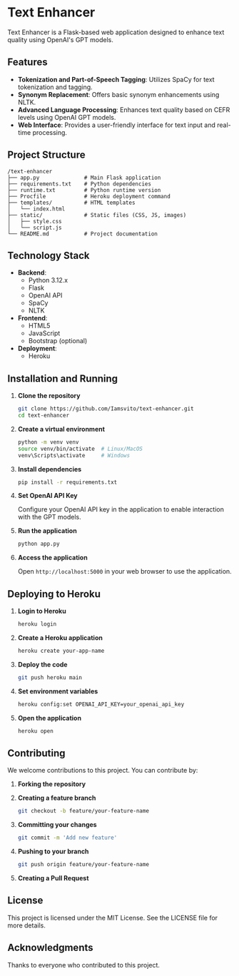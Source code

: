 # Text Enhancer

Text Enhancer is a Flask-based web application designed to enhance text quality using OpenAI's GPT models.

## Features

- **Tokenization and Part-of-Speech Tagging**: Utilizes SpaCy for text tokenization and tagging.
- **Synonym Replacement**: Offers basic synonym enhancements using NLTK.
- **Advanced Language Processing**: Enhances text quality based on CEFR levels using OpenAI GPT models.
- **Web Interface**: Provides a user-friendly interface for text input and real-time processing.

## Project Structure

```
/text-enhancer
├── app.py              # Main Flask application
├── requirements.txt    # Python dependencies
├── runtime.txt         # Python runtime version
├── Procfile            # Heroku deployment command
├── templates/          # HTML templates
│   └── index.html
├── static/             # Static files (CSS, JS, images)
│   ├── style.css
│   └── script.js
└── README.md           # Project documentation
```

## Technology Stack

- **Backend**:
  - Python 3.12.x
  - Flask
  - OpenAI API
  - SpaCy
  - NLTK
- **Frontend**:
  - HTML5
  - JavaScript
  - Bootstrap (optional)
- **Deployment**:
  - Heroku

## Installation and Running

1. **Clone the repository**

   ```bash
   git clone https://github.com/Iamsvito/text-enhancer.git
   cd text-enhancer
   ```

2. **Create a virtual environment**

   ```bash
   python -m venv venv
   source venv/bin/activate  # Linux/MacOS
   venv\Scripts\activate     # Windows
   ```

3. **Install dependencies**

   ```bash
   pip install -r requirements.txt
   ```

4. **Set OpenAI API Key**

   Configure your OpenAI API key in the application to enable interaction with the GPT models.

5. **Run the application**

   ```bash
   python app.py
   ```

6. **Access the application**

   Open `http://localhost:5000` in your web browser to use the application.

## Deploying to Heroku

1. **Login to Heroku**

   ```bash
   heroku login
   ```

2. **Create a Heroku application**

   ```bash
   heroku create your-app-name
   ```

3. **Deploy the code**

   ```bash
   git push heroku main
   ```

4. **Set environment variables**

   ```bash
   heroku config:set OPENAI_API_KEY=your_openai_api_key
   ```

5. **Open the application**

   ```bash
   heroku open
   ```

## Contributing

We welcome contributions to this project. You can contribute by:

1. **Forking the repository**
2. **Creating a feature branch**

   ```bash
   git checkout -b feature/your-feature-name
   ```

3. **Committing your changes**

   ```bash
   git commit -m 'Add new feature'
   ```

4. **Pushing to your branch**

   ```bash
   git push origin feature/your-feature-name
   ```

5. **Creating a Pull Request**

## License

This project is licensed under the MIT License. See the LICENSE file for more details.

## Acknowledgments

Thanks to everyone who contributed to this project.
